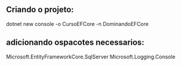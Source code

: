 ﻿## Criando o projeto:

dotnet new console -o CursoEFCore -n DominandoEFCore 

## adicionando ospacotes necessarios:

Microsoft.EntityFrameworkCore.SqlServer
Microsoft.Logging.Console


